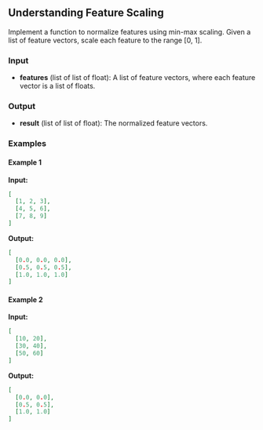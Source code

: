 ## Understanding Feature Scaling

Implement a function to normalize features using min-max scaling. Given a list of feature vectors, scale each feature to the range [0, 1].

### Input

- **features** (list of list of float): A list of feature vectors, where each feature vector is a list of floats.

### Output

- **result** (list of list of float): The normalized feature vectors.

### Examples

#### Example 1

**Input:**

```json
[
  [1, 2, 3],
  [4, 5, 6],
  [7, 8, 9]
]
```

**Output:**

```json
[
  [0.0, 0.0, 0.0],
  [0.5, 0.5, 0.5],
  [1.0, 1.0, 1.0]
]
```

#### Example 2

**Input:**

```json
[
  [10, 20],
  [30, 40],
  [50, 60]
]
```

**Output:**

```json
[
  [0.0, 0.0],
  [0.5, 0.5],
  [1.0, 1.0]
]
